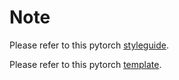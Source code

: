 # Note
Please refer to this pytorch [styleguide](https://github.com/IgorSusmelj/pytorch-styleguide).

Please refer to this pytorch [template](https://github.com/lixiaoyu0575/pytorch_project).
